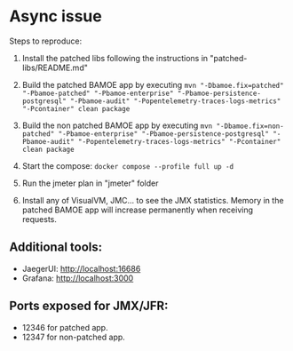 # Async issue
Steps to reproduce:

1. Install the patched libs following the instructions in "patched-libs/README.md"

2. Build the patched BAMOE app by executing ```mvn "-Dbamoe.fix=patched" "-Pbamoe-patched" "-Pbamoe-enterprise" "-Pbamoe-persistence-postgresql" "-Pbamoe-audit" "-Popentelemetry-traces-logs-metrics" "-Pcontainer" clean package```

3. Build the non patched BAMOE app by executing ```mvn "-Dbamoe.fix=non-patched" "-Pbamoe-enterprise" "-Pbamoe-persistence-postgresql" "-Pbamoe-audit" "-Popentelemetry-traces-logs-metrics" "-Pcontainer" clean package```

4. Start the compose: ```docker compose --profile full up -d```

5. Run the jmeter plan in "jmeter" folder
   
6. Install any of VisualVM, JMC... to see the JMX statistics. Memory in the patched BAMOE app will increase permanently when receiving requests.

## Additional tools:
- JaegerUI: [http://localhost:16686]()
- Grafana: [http://localhost:3000]()

## Ports exposed for JMX/JFR:
- 12346 for patched app.
- 12347 for non-patched app.